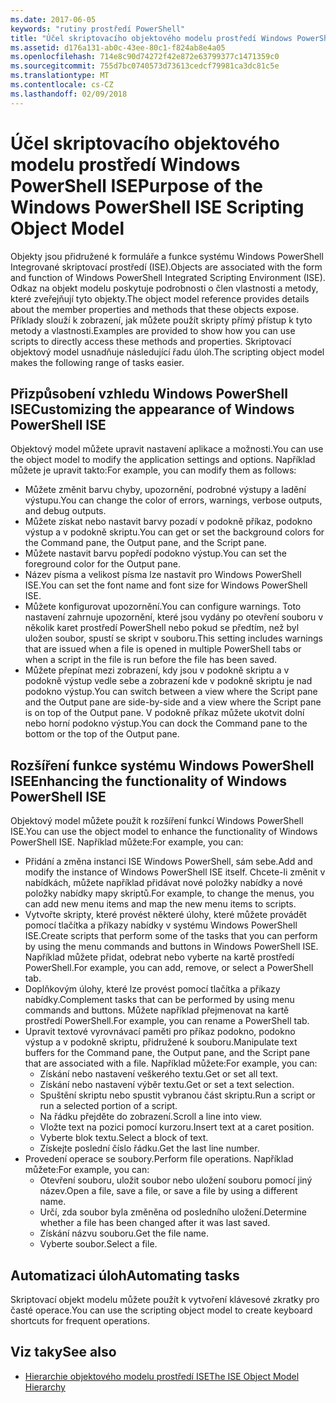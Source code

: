 ```yaml
---
ms.date: 2017-06-05
keywords: "rutiny prostředí PowerShell"
title: "Účel skriptovacího objektového modelu prostředí Windows PowerShell ISE"
ms.assetid: d176a131-ab0c-43ee-80c1-f824ab8e4a05
ms.openlocfilehash: 714e8c90d74272f42e872e63799377c1471359c0
ms.sourcegitcommit: 755d7bc0740573d73613cedcf79981ca3dc81c5e
ms.translationtype: MT
ms.contentlocale: cs-CZ
ms.lasthandoff: 02/09/2018
---
```

# <a name="purpose-of-the-windows-powershell-ise-scripting-object-model"></a><span data-ttu-id="22da0-103">Účel skriptovacího objektového modelu prostředí Windows PowerShell ISE</span><span class="sxs-lookup"><span data-stu-id="22da0-103">Purpose of the Windows PowerShell ISE Scripting Object Model</span></span>

<span data-ttu-id="22da0-104">Objekty jsou přidružené k formuláře a funkce systému Windows PowerShell Integrované skriptovací prostředí (ISE).</span><span class="sxs-lookup"><span data-stu-id="22da0-104">Objects are associated with the form and function of Windows PowerShell Integrated Scripting Environment (ISE).</span></span> <span data-ttu-id="22da0-105">Odkaz na objekt modelu poskytuje podrobnosti o člen vlastnosti a metody, které zveřejňují tyto objekty.</span><span class="sxs-lookup"><span data-stu-id="22da0-105">The object model reference provides details about the member properties and methods that these objects expose.</span></span> <span data-ttu-id="22da0-106">Příklady slouží k zobrazení, jak můžete použít skripty přímý přístup k tyto metody a vlastnosti.</span><span class="sxs-lookup"><span data-stu-id="22da0-106">Examples are provided to show how you can use scripts to directly access these methods and properties.</span></span> <span data-ttu-id="22da0-107">Skriptovací objektový model usnadňuje následující řadu úloh.</span><span class="sxs-lookup"><span data-stu-id="22da0-107">The scripting object model makes the following range of tasks easier.</span></span>

## <a name="customizing-the-appearance-of-windows-powershell-ise"></a><span data-ttu-id="22da0-108">Přizpůsobení vzhledu Windows PowerShell ISE</span><span class="sxs-lookup"><span data-stu-id="22da0-108">Customizing the appearance of Windows PowerShell ISE</span></span>

<span data-ttu-id="22da0-109">Objektový model můžete upravit nastavení aplikace a možnosti.</span><span class="sxs-lookup"><span data-stu-id="22da0-109">You can use the object model to modify the application settings and options.</span></span> <span data-ttu-id="22da0-110">Například můžete je upravit takto:</span><span class="sxs-lookup"><span data-stu-id="22da0-110">For example, you can modify them as follows:</span></span>

- <span data-ttu-id="22da0-111">Můžete změnit barvu chyby, upozornění, podrobné výstupy a ladění výstupu.</span><span class="sxs-lookup"><span data-stu-id="22da0-111">You can change the color of errors, warnings, verbose outputs, and debug outputs.</span></span>
- <span data-ttu-id="22da0-112">Můžete získat nebo nastavit barvy pozadí v podokně příkaz, podokno výstup a v podokně skriptu.</span><span class="sxs-lookup"><span data-stu-id="22da0-112">You can get or set the background colors for the Command pane, the Output pane, and the Script pane.</span></span>
- <span data-ttu-id="22da0-113">Můžete nastavit barvu popředí podokno výstup.</span><span class="sxs-lookup"><span data-stu-id="22da0-113">You can set the foreground color for the Output pane.</span></span>
- <span data-ttu-id="22da0-114">Název písma a velikost písma lze nastavit pro Windows PowerShell ISE.</span><span class="sxs-lookup"><span data-stu-id="22da0-114">You can set the font name and font size for Windows PowerShell ISE.</span></span>
- <span data-ttu-id="22da0-115">Můžete konfigurovat upozornění.</span><span class="sxs-lookup"><span data-stu-id="22da0-115">You can configure warnings.</span></span> <span data-ttu-id="22da0-116">Toto nastavení zahrnuje upozornění, které jsou vydány po otevření souboru v několik karet prostředí PowerShell nebo pokud se předtím, než byl uložen soubor, spustí se skript v souboru.</span><span class="sxs-lookup"><span data-stu-id="22da0-116">This setting includes warnings that are issued when a file is opened in multiple PowerShell tabs or when a script in the file is run before the file has been saved.</span></span>
- <span data-ttu-id="22da0-117">Můžete přepínat mezi zobrazení, kdy jsou v podokně skriptu a v podokně výstup vedle sebe a zobrazení kde v podokně skriptu je nad podokno výstup.</span><span class="sxs-lookup"><span data-stu-id="22da0-117">You can switch between a view where the Script pane and the Output pane are side-by-side and a view where the Script pane is on top of the Output pane.</span></span> <span data-ttu-id="22da0-118">V podokně příkaz můžete ukotvit dolní nebo horní podokno výstup.</span><span class="sxs-lookup"><span data-stu-id="22da0-118">You can dock the Command pane to the bottom or the top of the Output pane.</span></span>

## <a name="enhancing-the-functionality-of-windows-powershell-ise"></a><span data-ttu-id="22da0-119">Rozšíření funkce systému Windows PowerShell ISE</span><span class="sxs-lookup"><span data-stu-id="22da0-119">Enhancing the functionality of Windows PowerShell ISE</span></span>

<span data-ttu-id="22da0-120">Objektový model můžete použít k rozšíření funkcí Windows PowerShell ISE.</span><span class="sxs-lookup"><span data-stu-id="22da0-120">You can use the object model to enhance the functionality of Windows PowerShell ISE.</span></span> <span data-ttu-id="22da0-121">Například můžete:</span><span class="sxs-lookup"><span data-stu-id="22da0-121">For example, you can:</span></span>

- <span data-ttu-id="22da0-122">Přidání a změna instanci ISE Windows PowerShell, sám sebe.</span><span class="sxs-lookup"><span data-stu-id="22da0-122">Add and modify the instance of Windows PowerShell ISE itself.</span></span> <span data-ttu-id="22da0-123">Chcete-li změnit v nabídkách, můžete například přidávat nové položky nabídky a nové položky nabídky mapy skriptů.</span><span class="sxs-lookup"><span data-stu-id="22da0-123">For example, to change the menus, you can add new menu items and map the new menu items to scripts.</span></span>
- <span data-ttu-id="22da0-124">Vytvořte skripty, které provést některé úlohy, které můžete provádět pomocí tlačítka a příkazy nabídky v systému Windows PowerShell ISE.</span><span class="sxs-lookup"><span data-stu-id="22da0-124">Create scripts that perform some of the tasks that you can perform by using the menu commands and buttons in Windows PowerShell ISE.</span></span> <span data-ttu-id="22da0-125">Například můžete přidat, odebrat nebo vyberte na kartě prostředí PowerShell.</span><span class="sxs-lookup"><span data-stu-id="22da0-125">For example, you can add, remove, or select a PowerShell tab.</span></span>
- <span data-ttu-id="22da0-126">Doplňkovým úlohy, které lze provést pomocí tlačítka a příkazy nabídky.</span><span class="sxs-lookup"><span data-stu-id="22da0-126">Complement tasks that can be performed by using menu commands and buttons.</span></span> <span data-ttu-id="22da0-127">Můžete například přejmenovat na kartě prostředí PowerShell.</span><span class="sxs-lookup"><span data-stu-id="22da0-127">For example, you can rename a PowerShell tab.</span></span>
- <span data-ttu-id="22da0-128">Upravit textové vyrovnávací paměti pro příkaz podokno, podokno výstup a v podokně skriptu, přidružené k souboru.</span><span class="sxs-lookup"><span data-stu-id="22da0-128">Manipulate text buffers for the Command pane, the Output pane, and the Script pane that are associated with a file.</span></span> <span data-ttu-id="22da0-129">Například můžete:</span><span class="sxs-lookup"><span data-stu-id="22da0-129">For example, you can:</span></span>
  - <span data-ttu-id="22da0-130">Získání nebo nastavení veškerého textu.</span><span class="sxs-lookup"><span data-stu-id="22da0-130">Get or set all text.</span></span>
  - <span data-ttu-id="22da0-131">Získání nebo nastavení výběr textu.</span><span class="sxs-lookup"><span data-stu-id="22da0-131">Get or set a text selection.</span></span>
  - <span data-ttu-id="22da0-132">Spuštění skriptu nebo spustit vybranou část skriptu.</span><span class="sxs-lookup"><span data-stu-id="22da0-132">Run a script or run a selected portion of a script.</span></span>
  - <span data-ttu-id="22da0-133">Na řádku přejděte do zobrazení.</span><span class="sxs-lookup"><span data-stu-id="22da0-133">Scroll a line into view.</span></span>
  - <span data-ttu-id="22da0-134">Vložte text na pozici pomocí kurzoru.</span><span class="sxs-lookup"><span data-stu-id="22da0-134">Insert text at a caret position.</span></span>
  - <span data-ttu-id="22da0-135">Vyberte blok textu.</span><span class="sxs-lookup"><span data-stu-id="22da0-135">Select a block of text.</span></span>
  - <span data-ttu-id="22da0-136">Získejte poslední číslo řádku.</span><span class="sxs-lookup"><span data-stu-id="22da0-136">Get the last line number.</span></span>
- <span data-ttu-id="22da0-137">Provedení operace se soubory.</span><span class="sxs-lookup"><span data-stu-id="22da0-137">Perform file operations.</span></span> <span data-ttu-id="22da0-138">Například můžete:</span><span class="sxs-lookup"><span data-stu-id="22da0-138">For example, you can:</span></span>
  - <span data-ttu-id="22da0-139">Otevření souboru, uložit soubor nebo uložení souboru pomocí jiný název.</span><span class="sxs-lookup"><span data-stu-id="22da0-139">Open a file, save a file, or save a file by using a different name.</span></span>
  - <span data-ttu-id="22da0-140">Určí, zda soubor byla změněna od posledního uložení.</span><span class="sxs-lookup"><span data-stu-id="22da0-140">Determine whether a file has been changed after it was last saved.</span></span>
  - <span data-ttu-id="22da0-141">Získání názvu souboru.</span><span class="sxs-lookup"><span data-stu-id="22da0-141">Get the file name.</span></span>
  - <span data-ttu-id="22da0-142">Vyberte soubor.</span><span class="sxs-lookup"><span data-stu-id="22da0-142">Select a file.</span></span>

## <a name="automating-tasks"></a><span data-ttu-id="22da0-143">Automatizaci úloh</span><span class="sxs-lookup"><span data-stu-id="22da0-143">Automating tasks</span></span>

<span data-ttu-id="22da0-144">Skriptovací objekt modelu můžete použít k vytvoření klávesové zkratky pro časté operace.</span><span class="sxs-lookup"><span data-stu-id="22da0-144">You can use the scripting object model to create keyboard shortcuts for frequent operations.</span></span>

## <a name="see-also"></a><span data-ttu-id="22da0-145">Viz taky</span><span class="sxs-lookup"><span data-stu-id="22da0-145">See also</span></span>
- [<span data-ttu-id="22da0-146">Hierarchie objektového modelu prostředí ISE</span><span class="sxs-lookup"><span data-stu-id="22da0-146">The ISE Object Model Hierarchy</span></span>](The-ISE-Object-Model-Hierarchy.md)

